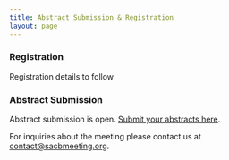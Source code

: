 ```yaml
---
title: Abstract Submission & Registration
layout: page
---
```


### Registration

Registration details to follow

### Abstract Submission

Abstract submission is open. [Submit your abstracts here](https://forms.gle/gAoWMTB9PK5ysncP6).


For inquiries about the meeting please contact us at [contact@sacbmeeting.org](mailto:contact@sacbmeeting.org).
